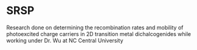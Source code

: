 # SRSP
Research done on determining the recombination rates and mobility of photoexcited charge carriers in 2D transition metal dichalcogenides while working under Dr. Wu at NC Central University
